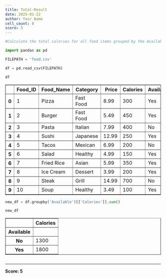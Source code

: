 ```yaml
---
title: Total-Result
date: 2025-01-22
author: Your Name
cell_count: 8
score: 5
---
```


```python
#Calculate the total calories for all food items grouped by the Available column.
```


```python
import pandas as pd
```


```python
FILEPATH = 'food.csv'
```


```python
df = pd.read_csv(FILEPATH)
```


```python
df
```




<div>
<style scoped>
    .dataframe tbody tr th:only-of-type {
        vertical-align: middle;
    }

    .dataframe tbody tr th {
        vertical-align: top;
    }

    .dataframe thead th {
        text-align: right;
    }
</style>
<table border="1" class="dataframe">
  <thead>
    <tr style="text-align: right;">
      <th></th>
      <th>Food_ID</th>
      <th>Food_Name</th>
      <th>Category</th>
      <th>Price</th>
      <th>Calories</th>
      <th>Available</th>
    </tr>
  </thead>
  <tbody>
    <tr>
      <th>0</th>
      <td>1</td>
      <td>Pizza</td>
      <td>Fast Food</td>
      <td>8.99</td>
      <td>300</td>
      <td>Yes</td>
    </tr>
    <tr>
      <th>1</th>
      <td>2</td>
      <td>Burger</td>
      <td>Fast Food</td>
      <td>5.49</td>
      <td>450</td>
      <td>Yes</td>
    </tr>
    <tr>
      <th>2</th>
      <td>3</td>
      <td>Pasta</td>
      <td>Italian</td>
      <td>7.99</td>
      <td>400</td>
      <td>No</td>
    </tr>
    <tr>
      <th>3</th>
      <td>4</td>
      <td>Sushi</td>
      <td>Japanese</td>
      <td>12.99</td>
      <td>250</td>
      <td>Yes</td>
    </tr>
    <tr>
      <th>4</th>
      <td>5</td>
      <td>Tacos</td>
      <td>Mexican</td>
      <td>6.99</td>
      <td>200</td>
      <td>No</td>
    </tr>
    <tr>
      <th>5</th>
      <td>6</td>
      <td>Salad</td>
      <td>Healthy</td>
      <td>4.99</td>
      <td>150</td>
      <td>Yes</td>
    </tr>
    <tr>
      <th>6</th>
      <td>7</td>
      <td>Fried Rice</td>
      <td>Asian</td>
      <td>5.99</td>
      <td>350</td>
      <td>Yes</td>
    </tr>
    <tr>
      <th>7</th>
      <td>8</td>
      <td>Ice Cream</td>
      <td>Dessert</td>
      <td>3.99</td>
      <td>200</td>
      <td>Yes</td>
    </tr>
    <tr>
      <th>8</th>
      <td>9</td>
      <td>Steak</td>
      <td>Grill</td>
      <td>14.99</td>
      <td>700</td>
      <td>No</td>
    </tr>
    <tr>
      <th>9</th>
      <td>10</td>
      <td>Soup</td>
      <td>Healthy</td>
      <td>3.49</td>
      <td>100</td>
      <td>Yes</td>
    </tr>
  </tbody>
</table>
</div>




```python
new_df = df.groupby('Available')[['Calories']].sum()
```


```python
new_df
```




<div>
<style scoped>
    .dataframe tbody tr th:only-of-type {
        vertical-align: middle;
    }

    .dataframe tbody tr th {
        vertical-align: top;
    }

    .dataframe thead th {
        text-align: right;
    }
</style>
<table border="1" class="dataframe">
  <thead>
    <tr style="text-align: right;">
      <th></th>
      <th>Calories</th>
    </tr>
    <tr>
      <th>Available</th>
      <th></th>
    </tr>
  </thead>
  <tbody>
    <tr>
      <th>No</th>
      <td>1300</td>
    </tr>
    <tr>
      <th>Yes</th>
      <td>1800</td>
    </tr>
  </tbody>
</table>
</div>




```python

```


---
**Score: 5**
